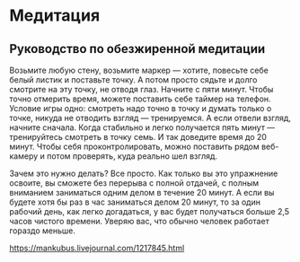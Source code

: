 
# Медитация

## Руководство по обезжиренной медитации

Возьмите любую стену, возьмите маркер — хотите, повесьте себе белый листик и поставьте точку. А потом просто сядьте и долго смотрите на эту точку, не отводя глаз. Начните с пяти минут. Чтобы точно отмерить время, можете поставить себе таймер на телефон. Условие игры одно: смотреть надо точно в точку и думать только о точке, никуда не отводить взгляд — тренируемся. А если отвели взгляд, начните сначала. Когда стабильно и легко получается пять минут — тренируйтесь смотреть в точку семь. И так доведите время до 20 минут. Чтобы себя проконтролировать, можно поставить рядом веб-камеру и потом проверять, куда реально шел взгляд.

Зачем это нужно делать? Все просто. Как только вы это упражнение освоите, вы сможете без перерыва с полной отдачей, с полным вниманием заниматься одним делом в течение 20 минут. А если вы будете хотя бы раз в час заниматься делом 20 минут, то за один рабочий день, как легко догадаться, у вас будет получаться больше 2,5 часов чистого времени. Уверяю вас, что обычно человек работает гораздо меньше.

https://mankubus.livejournal.com/1217845.html
